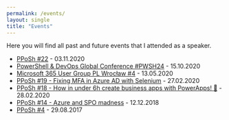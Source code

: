 ```yaml
---
permalink: /events/
layout: single
title: "Events"
---
```


Here you will find all past and future events that I attended as a speaker.

* [PPoSh #22](https://www.meetup.com/pl-PL/Polish-PowerShell-Group-PPoSh/events/273504857/) - 03.11.2020
* [PowerShell & DevOps Global Conference #PWSH24](http://web-old.archive.org/web/20201101021600/https://powershell.org/24hour/#1601326982112-7048eaf8-eb8e) - 15.10.2020
* [Microsoft 365 User Group PL Wrocław #4](https://www.meetup.com/pl-PL/Microsoft-365-User-Group-Poland/events/270480941/) - 13.05.2020
* [PPoSh #19 - Fixing MFA in Azure AD with Selenium](https://www.meetup.com/pl-PL/Polish-PowerShell-Group-PPoSh/events/268273958/) - 27.02.2020
* [PPoSh #18 - How in under 6h create business apps with PowerApps! 💪](https://www.meetup.com/pl-PL/Polish-PowerShell-Group-PPoSh/events/267861117/) - 28.02.2020
* [PPoSh #14 - Azure and SPO madness](https://www.meetup.com/pl-PL/Polish-PowerShell-Group-PPoSh/events/256911696/) - 12.12.2018
* [PPoSh #4](https://www.meetup.com/pl-PL/Polish-PowerShell-Group-PPoSh/events/242088012/) - 29.08.2017
